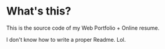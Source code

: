 # What's this?

This is the source code of my Web Portfolio + Online resume.

I don't know how to write a proper Readme. Lol.
